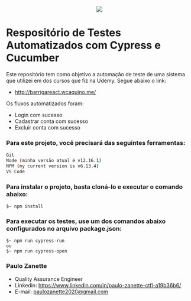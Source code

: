 <div align="center">
 <img src="https://miro.medium.com/fit/c/1838/551/1*C-27ssAPshY3urn2pbEX4w.png" >
</div>

# Respositório de Testes Automatizados com Cypress e Cucumber

Este repositório tem como objetivo a automação de teste de uma sistema que utilizei em dos cursos que fiz na Udemy. Segue abaixo o link:
  - http://barrigareact.wcaquino.me/
  
 Os fluxos automatizados foram:
  - Login com sucesso
  - Cadastrar conta com sucesso
  - Excluir conta com sucesso
  
 ### Para este projeto, você precisará das seguintes ferramentas:
```bash
Git
Node (minha versão atual é v12.16.1)
NPM (my current version is v6.13.4)
VS Code
```

### Para instalar o projeto, basta cloná-lo e executar o comando abaixo:
```terminal
$~ npm install
```

### Para executar os testes, use um dos comandos abaixo configurados no arquivo package.json:
```terminal
$~ npm run cypress-run
ou
$~ npm run cypress-open
```

### Paulo Zanette
- Quality Assurance Engineer
- Linkedin: https://www.linkedin.com/in/paulo-zanette-ctfl-a19b36b6/
- E-mail: paulozanette2020@gmail.com
